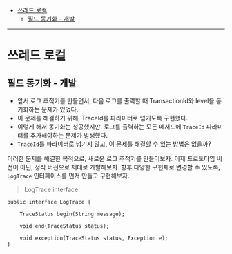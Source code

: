 - [쓰레드 로컬](#쓰레드-로컬)
  - [필드 동기화 - 개발](#필드-동기화---개발)

---

# 쓰레드 로컬

## 필드 동기화 - 개발

- 앞서 로그 추적기를 만들면서, 다음 로그를 출력할 때 TransactionId와 level을 동기화하는 문제가 있었다.
- 이 문제를 해결하기 위해, TraceId를 파라미터로 넘기도록 구현했다.
- 이렇게 해서 동기화는 성공했지만, 로그를 출력하는 모든 메서드에 `TraceId` 파라미터를 추가해야하는 문제가 발생했다.
- `TraceId`를 파라미터로 넘기지 않고, 이 문제를 해결할 수 있는 방법은 없을까?

이러한 문제를 해결한 목적으로, 새로운 로그 추적기를 만들어보자.
이제 프로토타입 버전이 아닌, 정식 버전으로 제대로 개발해보자.
향후 다양한 구현체로 변경할 수 있도록, `LogTrace` 인터페이스를 먼저 만들고 구현해보자.

> LogTrace interface

```
public interface LogTrace {

    TraceStatus begin(String message);

    void end(TraceStatus status);

    void exception(TraceStatus status, Exception e);
}
```